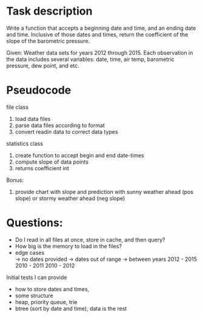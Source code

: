 # Task description

Write a function that accepts a beginning date and time, 
and an ending date and time. Inclusive of those dates and times,
return the coefficient of the slope of the barometric pressure.

Given: Weather data sets for years 2012 through 2015. Each observation
in the data includes several variables: date, time, air temp, barometric
pressure, dew point, and etc.

# Pseudocode

file class
1. load data files
2. parse data files according to format
3. convert readin data to correct data types

statistics class
1. create function to accept begin and end date-times
2. compute slope of data points
3. returns coefficient int

Bonus:
1. provide chart with slope and prediction with sunny weather ahead (pos slope)
or stormy weather ahead (neg slope)


# Questions:
- Do I read in all files at once, store in cache, and then query?
- How big is the memory to load in the files?
- edge cases  
-> no dates provided
-> dates out of range
-> between years
2012 - 2015
2010 - 2011
2010 - 2012

Initial tests I can provide

- how to store dates and times,
- some structure
- heap, priority queue, trie
- btree (sort by date and time), data is the rest


